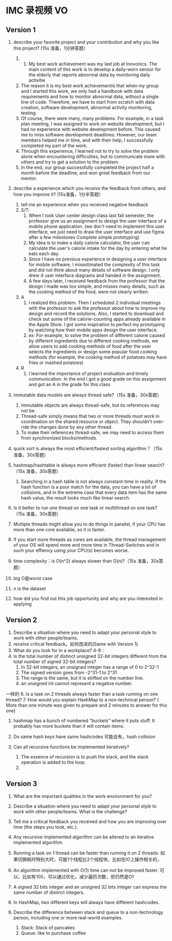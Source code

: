 # IMC 录视频 VO

## Version 1
1. describe your favorite project and your contribution and why you like this project? (15s 准备，1分钟答题）
   1. 1. My best work achievement was my last job at Inovonics. The main content of this work is to develop a daily-worn sensor for the elderly that reports abnormal data by monitoring daily activitie
   2. The reason it is my best work achievementis that when my group and I started this work, we only had a handbook with data requirements and how to monitor abnormal data, without a single line of code. Therefore, we have to start from scratch with data creation, software development, abnormal activity monitoring, testing.
   3. Of course, there were many, many problems. For example, in a task plan meeting, I was assigned to work on website development, but I had no experience with website development before. This caused me to miss software development deadlines. However, our team members helped me in time, and with their help, I successfully completed my part of the work.
   4. Through this experience, I learned not to try to solve the problem alone when encountering difficulties, but to communicate more with others and try to get a solution to the problem.
   5. In the end, our group successfully completed the project half a month before the deadline, and won great feedback from our mentor.
   
2. describe a experience which you receive the feedback from others, and how you improve it? (15s准备，1分半答题）
   1. tell me an experience when you received negative feedback
   2. S/T:
      1. When I took User center design class last fall semester, the professor give us an assignment to design the user interface of a mobile phone application. (we don't need to implement this user interface, we just need to draw the user interface and use figma after a few milestones Complete simple prototyping)
      2. My idea is to make a daily calorie calculator, the user can calculate the user's calorie intake for the day by entering what he eats each day.
      3. Since I have no previous experience in designing a user interface for mobile software, I misestimated the complexity of this task and did not think about many details of software design. I only drew 4 user interface diagrams and handed in the assignment.
      4. A few days later, I received feedback from the professor that the design I made was too simple, and misses many details, such as the cooking method of the food, were not clearly written.
   3. A
      1. I realized this problem. Then I scheduled 2 individual meetings with the professor to ask the professor about how to improve my design and record the solutions. Also, I started to download and check out some of the calorie-counting apps already available in the Apple Store. I got some inspiration to perfect my prototyping by watching how their mobile apps design the user interface.
      2. ex: For example, to solve the problem of different calorie caused by different ingredients due to different cooking methods, we allow users to add cooking methods of food after the user selects the ingredients or design some popular food cooking methods (for example, the cooking method of potatoes may have fries or mashed potatoes)
   4. R
      1. I learned the importance of project evaluation and timely communication. In the end I got a good grade on this assignment and got an A in the grade for this class
   
3. immutable data models are always thread safe?（15s 准备，30s答题）
   1. immutable objects are always thread-safe, but its references may not be.
   2. Thread-safe simply means that two or more threads must work in coordination on the shared resource or object. They shouldn't over-ride the changes done by any other thread.
   3. To make their references thread-safe, we may need to access them from synchronized blocks/methods.


   
4. quick sort is always the most efficient/fastest sorting algorithm？（15s 准备，30s答题）
   
5. hashmap/hashtable is always more efficient (faster) than linear search?（15s 准备，30s答题）
   1. Searching in a hash table is not always constant-time in reality. If the hash function is a poor match for the data, you can have a lot of collisions, and in the extreme case that every data item has the same hash value, the result looks much like linear search. 
   
6.  Is it better to run one thread on one task or multithread on one task?（15s 准备，30s答题）
   2. Multiple threads might allow you to do things in parallel, if your CPU has more than one core available, so it is faster.
   3. If you start more threads as cores are available, the thread management of your OS will spend more and more time in Thread-Switches and in such your effiency using your CPU(s) becomes worse.


7.  time complexity：is O(n^2) always slower than O(n)?（15s 准备，30s答题）
   4. big O是worst case
   5. n is the dataset
   
8.  how did you find out this job opportunity and why are you interested in applying

## Version 2
1. Describe a situation where you need to adapt your personal style to work with other people/teams.
2. receive critical feedback。如何改进的(Same with Version 1)
3. What do you look for in a workplace?
4-9：
5. Is the total number of distinct unsigned 32-bit integers different from the total number of signed 32-bit integers?
   1. In 32-bit integers, an unsigned integer has a range of 0 to 2^32-1 
   2. The signed version goes from -2^31-1 to 2^31
   3. The range is the same, but it is shifted on the number line. 
   4. an unsigned int cannot represent a negative number.


一样的
6. Is a task on 2 threads always faster than a task running on one thread?
7. How would you explain HashMap to a non-technical person? ( More than one minute was g‍‍‌‌‌‍‌‍‍‌‍‌‌‍‍‍‌‍‍‌iven to prepare and 2 minutes to answer for this one)
   1. hashmap has a bunch of numbered “buckets” where it puts stuff. It probably has more buckets than it will contain items.

8. Do same hash keys have same hashcodes
   可能会有，hash collision
9.  Can all recursive functions be implemented iteratively?
    1.  The essence of recursion is to push the stack, and the stack operation is added to the loop.
    2.  

## Version 3
1. What are the important qualities in the work environment for you?
2. Describe a situation where you need to adapt your personal style to work with other people/teams. What is the challenge?
3. Tell me a critical feedback you received and how you are improving over time (the steps you took, etc.).
4. Any recursive implemented algorithm can be altered to an iterative implemented algorithm.
   
5. Running a task on 1 thread can be faster than running it on 2 threads.
   如果切换耗时特别大时，可能1个线程比2个线程快，比如在IO上操作相关的，
6. An algorithm implemented with O‍‍‌‌‌‍‌‍‍‌‍‌‌‍‍‍‌‍‍‌(1) time can not be improved faster.
   可以，比如有100，可以通过优化，减少遍历次数，但仍然是O1
7. A signed 32 bits integer and an unsigned 32 bits integer can express the same number of distinct integers.
8. In HashMap, two different keys will always have different hashcodes.
9.  Describe the difference between stack and queue to a non-technology person, including one or more real-world examples.
    1.  Stack: Stack of pancakes
    2.  Queue: like to purchase coffee



